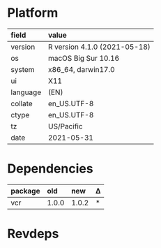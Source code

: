 # Platform

|field    |value                        |
|:--------|:----------------------------|
|version  |R version 4.1.0 (2021-05-18) |
|os       |macOS Big Sur 10.16          |
|system   |x86_64, darwin17.0           |
|ui       |X11                          |
|language |(EN)                         |
|collate  |en_US.UTF-8                  |
|ctype    |en_US.UTF-8                  |
|tz       |US/Pacific                   |
|date     |2021-05-31                   |

# Dependencies

|package |old   |new   |Δ  |
|:-------|:-----|:-----|:--|
|vcr     |1.0.0 |1.0.2 |*  |

# Revdeps

